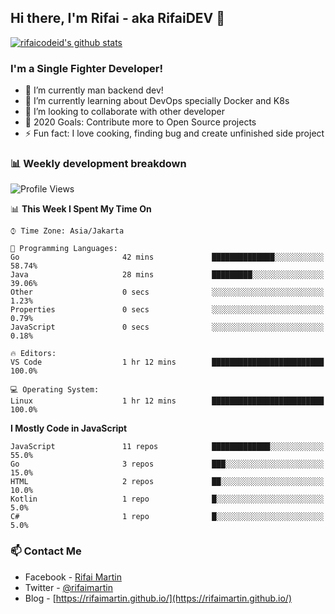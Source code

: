 ## Hi there, I'm Rifai - aka RifaiDEV 👋

[![rifaicodeid's github stats](https://github-readme-stats.vercel.app/api?username=rifaimartin)](https://github.com/rifaimartin/rifaimartin)

### I'm a Single Fighter Developer!
- 🔭 I’m currently man backend dev!
- 🌱 I’m currently learning about DevOps specially Docker and K8s
- 👯 I’m looking to collaborate with other developer
- 🥅 2020 Goals: Contribute more to Open Source projects
- ⚡ Fun fact: I love cooking, finding bug and create unfinished side project 

### 📊 Weekly development breakdown

<!--START_SECTION:waka-->
![Profile Views](http://img.shields.io/badge/Profile%20Views-7-blue)

📊 **This Week I Spent My Time On** 

```text
⌚︎ Time Zone: Asia/Jakarta

💬 Programming Languages: 
Go                       42 mins             ██████████████░░░░░░░░░░░   58.74% 
Java                     28 mins             █████████░░░░░░░░░░░░░░░░   39.06% 
Other                    0 secs              ░░░░░░░░░░░░░░░░░░░░░░░░░   1.23% 
Properties               0 secs              ░░░░░░░░░░░░░░░░░░░░░░░░░   0.79% 
JavaScript               0 secs              ░░░░░░░░░░░░░░░░░░░░░░░░░   0.18%

🔥 Editors: 
VS Code                  1 hr 12 mins        █████████████████████████   100.0%

💻 Operating System: 
Linux                    1 hr 12 mins        █████████████████████████   100.0%

```

**I Mostly Code in JavaScript** 

```text
JavaScript               11 repos            █████████████░░░░░░░░░░░░   55.0% 
Go                       3 repos             ███░░░░░░░░░░░░░░░░░░░░░░   15.0% 
HTML                     2 repos             ██░░░░░░░░░░░░░░░░░░░░░░░   10.0% 
Kotlin                   1 repo              █░░░░░░░░░░░░░░░░░░░░░░░░   5.0% 
C#                       1 repo              █░░░░░░░░░░░░░░░░░░░░░░░░   5.0%

```



<!--END_SECTION:waka-->

### 📫 Contact Me
- Facebook - [Rifai Martin](https://www.facebook.com/muhammad.rifai.33449138/)
- Twitter - [@rifaimartin](https://twitter.com/rifaimartin)
- Blog - [https://rifaimartin.github.io/](https://rifaimartin.github.io/)
